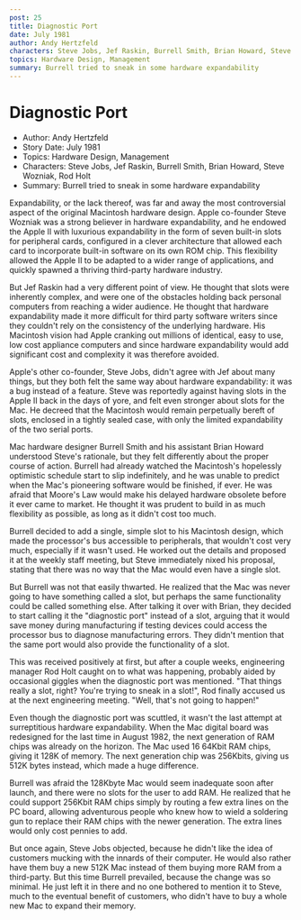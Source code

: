 ```yaml
---
post: 25
title: Diagnostic Port
date: July 1981
author: Andy Hertzfeld
characters: Steve Jobs, Jef Raskin, Burrell Smith, Brian Howard, Steve Wozniak, Rod Holt
topics: Hardware Design, Management
summary: Burrell tried to sneak in some hardware expandability
---
```


# Diagnostic Port
* Author: Andy Hertzfeld
* Story Date: July 1981
* Topics: Hardware Design, Management
* Characters: Steve Jobs, Jef Raskin, Burrell Smith, Brian Howard, Steve Wozniak, Rod Holt
* Summary: Burrell tried to sneak in some hardware expandability

Expandability, or the lack thereof, was far and away the most controversial aspect of the original Macintosh hardware design.  Apple co-founder Steve Wozniak was a strong believer in hardware expandability, and he endowed the Apple II with luxurious expandability in the form of seven built-in slots for peripheral cards, configured in a clever architecture that allowed each card to incorporate built-in software on its own ROM chip. This flexibility allowed the Apple II to be adapted to a wider range of applications, and quickly spawned a thriving third-party hardware industry.

But Jef Raskin had a very different point of view.  He thought that slots were inherently complex, and were one of the obstacles holding back personal computers from reaching a wider audience.  He thought that hardware expandability made it more difficult for third party software writers since they couldn't rely on the consistency of the underlying hardware.  His Macintosh vision had Apple cranking out millions of identical, easy to use, low cost appliance computers and since hardware expandability would add significant cost and complexity it was therefore avoided.

Apple's other co-founder, Steve Jobs, didn't agree with Jef about many things, but they both felt the same way about hardware expandability: it was a bug instead of a feature.  Steve was reportedly against having slots in the Apple II back in the days of yore, and felt even stronger about slots for the Mac.  He decreed that  the Macintosh would remain perpetually bereft of slots, enclosed in a tightly sealed case, with only the limited expandability of the two serial ports.

Mac hardware designer Burrell Smith and his assistant Brian Howard understood Steve's rationale, but they felt differently about the proper course of action.  Burrell had already watched the Macintosh's hopelessly optimistic schedule start to slip indefinitely, and he was unable to predict when the Mac's pioneering software would be finished, if ever.  He was afraid that Moore's Law would make his delayed hardware obsolete before it ever came to market.  He thought it was prudent to build in as much flexibility as possible, as long as it didn't cost too much.

Burrell decided to add a single, simple slot to his Macintosh design, which made the processor's bus accessible to peripherals, that wouldn't cost very much, especially if it wasn't used.  He worked out the details and proposed it at the weekly staff meeting, but Steve immediately nixed his proposal, stating that there was no way that the Mac would even have a single slot.

But Burrell was not that easily thwarted.  He realized that the Mac was never going to have something called a slot, but perhaps the same functionality could be called something else.  After talking it over with Brian, they decided to start calling it the "diagnostic port" instead of a slot, arguing that it would save money during manufacturing if testing devices could access the processor bus to diagnose manufacturing errors.   They didn't mention that the same port would also provide the functionality of a slot.

This was received positively at first, but after a couple weeks, engineering manager Rod Holt caught on to what was happening, probably aided by occasional giggles when the diagnostic port was mentioned.  "That things really a slot, right?  You're trying to sneak in a slot!", Rod finally accused us at the next engineering meeting.  "Well, that's not going to happen!"

Even though the diagnostic port was scuttled, it wasn't the last attempt at surreptitious hardware expandability.  When the Mac digital board was redesigned for the last time in August 1982, the next generation of RAM chips was already on the horizon.  The Mac used 16 64Kbit RAM chips, giving it 128K of memory.   The next generation chip was 256Kbits, giving us 512K bytes instead, which made a huge difference.

Burrell was afraid the 128Kbyte Mac would seem inadequate soon after launch, and there were no slots for the user to add RAM.  He realized that he could support 256Kbit RAM chips simply by routing a few extra lines on the PC board, allowing adventurous people who knew how to wield a soldering gun to replace their RAM chips with the newer generation.   The extra lines would only cost pennies to add.

But once again, Steve Jobs objected, because he didn't like the idea of customers mucking with the innards of their computer.  He would also rather have them buy a new 512K Mac instead of them buying more RAM from a third-party.  But this time Burrell prevailed, because the change was so minimal.  He just left it in there and no one bothered to mention it to Steve, much to the eventual benefit of customers, who didn't have to buy a whole new Mac to expand their memory.